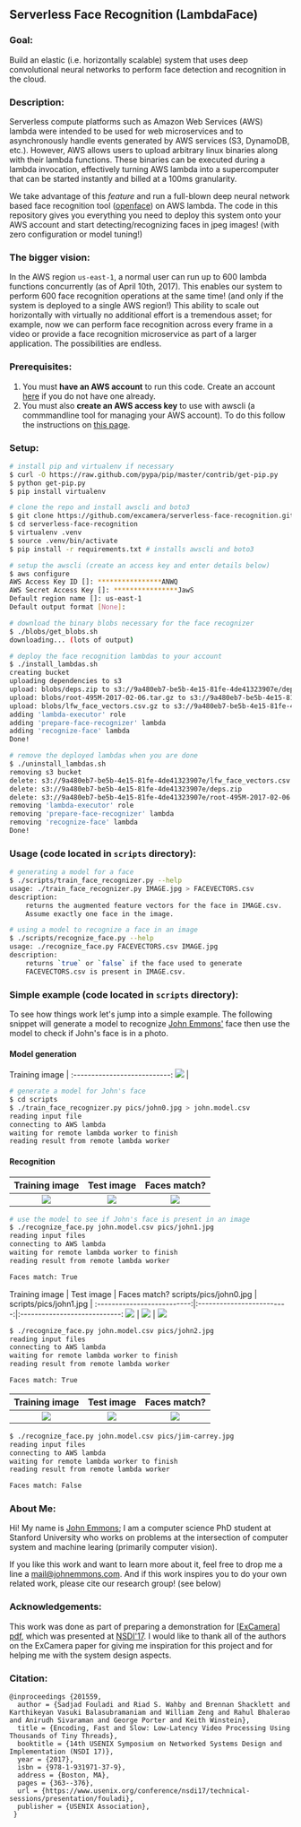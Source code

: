 Serverless Face Recognition (LambdaFace)
---

### Goal:

Build an elastic (i.e. horizontally scalable) system that uses deep
convolutional neural networks to perform face detection and recognition in the
cloud.

### Description:

Serverless compute platforms such as Amazon Web Services (AWS) lambda were
intended to be used for web microservices and to asynchronously handle events
generated by AWS services (S3, DynamoDB, etc.). However, AWS allows users to
upload arbitrary linux binaries along with their lambda functions. These
binaries can be executed during a lambda invocation, effectively turning AWS
lambda into a supercomputer that can be started instantly and billed at a 100ms
granularity.

We take advantage of this *feature* and run a full-blown deep neural network
based face recognition tool
([openface](https://cmusatyalab.github.io/openface/)) on AWS lambda. The code in
this repository gives you everything you need to deploy this system onto your
AWS account and start detecting/recognizing faces in jpeg images! (with zero
configuration or model tuning!)

### The bigger vision:

In the AWS region `us-east-1`, a normal user can run up to 600 lambda functions
concurrently (as of April 10th, 2017). This enables our system to perform 600
face recognition operations at the same time! (and only if the system is
deployed to a single AWS region!) This ability to scale out horizontally with
virtually no additional effort is a tremendous asset; for example, now we can
perform face recognition across every frame in a video or provide a face
recognition microservice as part of a larger application. The possibilities are
endless.

### Prerequisites:

1. You must **have an AWS account** to run this code. Create an account [here](http://aws.amazon.com) if you do not have one already.
2. You must also **create an AWS access key** to use with awscli (a commmandline tool for managing your AWS account). To do this follow the instructions on [this page](http://docs.aws.amazon.com/general/latest/gr/managing-aws-access-keys.html).

### Setup:

```bash
# install pip and virtualenv if necessary
$ curl -O https://raw.github.com/pypa/pip/master/contrib/get-pip.py
$ python get-pip.py
$ pip install virtualenv

# clone the repo and install awscli and boto3
$ git clone https://github.com/excamera/serverless-face-recognition.git
$ cd serverless-face-recognition
$ virtualenv .venv
$ source .venv/bin/activate
$ pip install -r requirements.txt # installs awscli and boto3

# setup the awscli (create an access key and enter details below)
$ aws configure
AWS Access Key ID []: ****************ANWQ
AWS Secret Access Key []: ****************JawS
Default region name []: us-east-1
Default output format [None]:

# download the binary blobs necessary for the face recognizer
$ ./blobs/get_blobs.sh
downloading... (lots of output)

# deploy the face recognition lambdas to your account
$ ./install_lambdas.sh
creating bucket
uploading dependencies to s3
upload: blobs/deps.zip to s3://9a480eb7-be5b-4e15-81fe-4de41323907e/deps.zip
upload: blobs/root-495M-2017-02-06.tar.gz to s3://9a480eb7-be5b-4e15-81fe-4de41323907e/root-495M-2017-02-06.tar.gz
upload: blobs/lfw_face_vectors.csv.gz to s3://9a480eb7-be5b-4e15-81fe-4de41323907e/lfw_face_vectors.csv.gz
adding 'lambda-executor' role
adding 'prepare-face-recognizer' lambda
adding 'recognize-face' lambda
Done!
```

```bash
# remove the deployed lambdas when you are done
$ ./uninstall_lambdas.sh
removing s3 bucket
delete: s3://9a480eb7-be5b-4e15-81fe-4de41323907e/lfw_face_vectors.csv.gz
delete: s3://9a480eb7-be5b-4e15-81fe-4de41323907e/deps.zip
delete: s3://9a480eb7-be5b-4e15-81fe-4de41323907e/root-495M-2017-02-06.tar.gz
removing 'lambda-executor' role
removing 'prepare-face-recognizer' lambda
removing 'recognize-face' lambda
Done!
```

### Usage (code located in `scripts` directory):

```bash
# generating a model for a face
$ ./scripts/train_face_recognizer.py --help
usage: ./train_face_recognizer.py IMAGE.jpg > FACEVECTORS.csv
description:
    returns the augmented feature vectors for the face in IMAGE.csv.
    Assume exactly one face in the image.

# using a model to recognize a face in an image
$ ./scripts/recognize_face.py --help
usage: ./recognize_face.py FACEVECTORS.csv IMAGE.jpg
description:
    returns `true` or `false` if the face used to generate
    FACEVECTORS.csv is present in IMAGE.csv.
```

### Simple example (code located in `scripts` directory):

To see how things work let's jump into a simple example. The following snippet
will generate a model to recognize [John Emmons'](http://johnemmons.com) face
then use the model to check if John's face is in a photo.

#### Model generation

Training image              |
:---------------------------:
![](README.pics/john0.jpg)  |

```bash
# generate a model for John's face
$ cd scripts
$ ./train_face_recognizer.py pics/john0.jpg > john.model.csv
reading input file
connecting to AWS lambda
waiting for remote lambda worker to finish
reading result from remote lambda worker
```

#### Recognition

Training image              | Test image                 | Faces match?
:--------------------------:|:--------------------------:|:----------------------------:
![](README.pics/john0.jpg)  | ![](README.pics/john1.jpg) | ![](README.pics/correct.jpg)

```bash
# use the model to see if John's face is present in an image
$ ./recognize_face.py john.model.csv pics/john1.jpg
reading input files
connecting to AWS lambda
waiting for remote lambda worker to finish
reading result from remote lambda worker

Faces match: True
```

Training image              | Test image                | Faces match?
scripts/pics/john0.jpg      | scripts/pics/john1.jpg    |
:--------------------------:|:-------------------------:|:----------------------------:
![](README.pics/john0.jpg) | ![](README.pics/john2.jpg) | ![](README.pics/correct.jpg)

```bash
$ ./recognize_face.py john.model.csv pics/john2.jpg
reading input files
connecting to AWS lambda
waiting for remote lambda worker to finish
reading result from remote lambda worker

Faces match: True
```
Training image              | Test image                     | Faces match?
:--------------------------:|:------------------------------:|:----------------------------: 
![](README.pics/john0.jpg) | ![](README.pics/jim-carrey.jpg) | ![](README.pics/incorrect.jpg)

```bash
$ ./recognize_face.py john.model.csv pics/jim-carrey.jpg
reading input files
connecting to AWS lambda
waiting for remote lambda worker to finish
reading result from remote lambda worker

Faces match: False
```

### About Me:

Hi! My name is [John Emmons](http://johnemmons.com); I am a computer science PhD
student at Stanford University who works on problems at the intersection of
computer system and machine learing (primarily computer vision).

If you like this work and want to learn more about it, feel free to drop me a
line a [mail@johnemmons.com](mailto:mail@johnemmons.com). And if this work
inspires you to do your own related work, please cite our research group! (see
below)

### Acknowledgements:

This work was done as part of preparing a demonstration for
[[ExCamera](http://ex.camera)]
[pdf](https://www.usenix.org/system/files/conference/nsdi17/nsdi17-fouladi.pdf),
which was presented at [NSDI'17](https://www.usenix.org/conference/nsdi17). I
would like to thank all of the authors on the ExCamera paper for giving me
inspiration for this project and for helping me with the system design aspects.

### Citation:

```
@inproceedings {201559,
  author = {Sadjad Fouladi and Riad S. Wahby and Brennan Shacklett and Karthikeyan Vasuki Balasubramaniam and William Zeng and Rahul Bhalerao and Anirudh Sivaraman and George Porter and Keith Winstein},
  title = {Encoding, Fast and Slow: Low-Latency Video Processing Using Thousands of Tiny Threads},
  booktitle = {14th USENIX Symposium on Networked Systems Design and Implementation (NSDI 17)},
  year = {2017},
  isbn = {978-1-931971-37-9},
  address = {Boston, MA},
  pages = {363--376},
  url = {https://www.usenix.org/conference/nsdi17/technical-sessions/presentation/fouladi},
  publisher = {USENIX Association},
 }
 ```